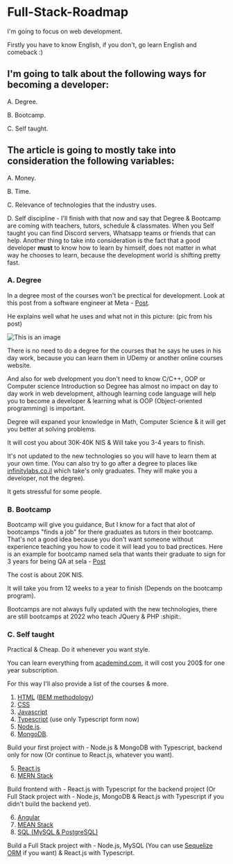 # Full-Stack-Roadmap

I'm going to focus on web development.

Firstly you have to know English, if you don't, go learn English and comeback :)

## I'm going to talk about the following ways for becoming a developer:

  A. Degree.
  
  B. Bootcamp.
  
  C. Self taught.
  
## The article is going to mostly take into consideration the following variables: 

  A. Money.
  
  B. Time.
  
  C. Relevance of technologies that the industry uses.
  
  D. Self discipline - I'll finish with that now and say that Degree & Bootcamp are coming with teachers, tutors, schedule & classmates. When you Self taught you can find Discord servers, Whatsapp teams or friends that can help. Another thing to take into consideration is the fact that a good developer **must** to know how to learn by himself, does not matter in what way he chooses to learn, because the development world is shifting pretty fast.

  
### A. Degree
In a degree most of the courses won't be prectical for development. Look at this post from a software engineer at Meta - [Post](https://www.linkedin.com/posts/avi-lewis_%D7%94%D7%90%D7%9D-%D7%AA%D7%95%D7%90%D7%A8-%D7%91%D7%9E%D7%93%D7%A2%D7%99-%D7%9E%D7%97%D7%A9%D7%91-%D7%91%D7%90%D7%9E%D7%AA-%D7%A8%D7%9C%D7%95%D7%95%D7%A0%D7%98%D7%99-%D7%9C%D7%A2%D7%91%D7%95%D7%93%D7%AA-%D7%94%D7%99%D7%95%D7%9D-activity-6873009869566418944-rrTy/).

He explains well what he uses and what not in this picture: (pic from his post)

![This is an image](https://media-exp1.licdn.com/dms/image/C5622AQEnnatJPxjd3A/feedshare-shrink_800/0/1638653246384?e=1655337600&v=beta&t=VHvkO_ehK9pYCEPQO26MUW0oRqQStMiNI5PEgf8pydo)

There is no need to do a degree for the courses that he says he uses in his day work, because you can learn them in UDemy or another online courses website.

And also for web dvelopment you don't need to know C/C++, OOP or Computer science Introduction so Degree has almost no impact on day to day work in web development, although learning code language will help you to become a developer & learning what is OOP (Object-oriented programming) is important.
  
Degree will expaned your knowledge in Math, Computer Science & it will get you better at solving problems.

It will cost you about 30K-40K NIS & Will take you 3-4 years to finish.

It's not updated to the new technologies so you will have to learn them at your own time. (You can also try to go after a degree to places like [infinitylabs.co.il](https://infinitylabs.co.il/%D7%9E%D7%A1%D7%9C%D7%95%D7%9C%D7%99-%D7%94%D7%9B%D7%A9%D7%A8%D7%94/) which take's only graduates. They will make you a developer, not the degree).

It gets stressful for some people.
  
### B. Bootcamp
Bootcamp will give you guidance, But I know for a fact that alot of bootcamps "finds a job" for there graduates as tutors in their bootcamp.
That's not a good idea because you don't want someone without experience teaching you how to code it will lead you to bad prectices. Here is an example for bootcamp named sela that wants their graduate to sign for 3 years for being QA at sela - [Post](https://www.linkedin.com/posts/ronozery_%D7%90%D7%9E%D7%9C%D7%A7-%D7%A2%D7%91%D7%93%D7%95%D7%AA-%D7%91%D7%94%D7%99%D7%99%D7%98%D7%A7-2022-%D7%94%D7%A4%D7%A2%D7%9D-%D7%94%D7%AA%D7%A0%D7%94%D7%9C%D7%95%D7%AA-activity-6932987051160084480-Vq2A?utm_source=linkedin_share&utm_medium=android_app)

The cost is about 20K NIS.

It will take you from 12 weeks to a year to finish (Depends on the bootcamp program).

Bootcamps are not always fully updated with the new technologies, there are still bootcamps at 2022 who teach JQuery & PHP :shipit:.

### C. Self taught
Practical & Cheap. Do it whenever you want style.

You can learn everything from [academind.com](academind.com), it will cost you 200$ for one year subscription.

For this way I'll also provide a list of the courses & more.

1. [HTML](https://www.youtube.com/watch?v=hu-q2zYwEYs&list=PL4cUxeGkcC9ivBf_eKCPIAYXWzLlPAm6G) ([BEM methodology](https://en.bem.info/methodology/))
2. [CSS](https://www.udemy.com/course/css-the-complete-guide-incl-flexbox-grid-sass/)
3. [Javascript](https://www.udemy.com/course/javascript-the-complete-guide-2020-beginner-advanced/)
4. [Typescript](https://www.udemy.com/course/understanding-typescript/) (use only Typescript form now)
5. [Node.js](https://www.udemy.com/course/nodejs-the-complete-guide/).
6. [MongoDB](https://www.udemy.com/course/mongodb-the-complete-developers-guide/).

Build your first project with - Node.js & MongoDB with Typescript, backend only for now (Or continue to React.js, whatever you want).

5. [React.js](https://www.udemy.com/course/react-the-complete-guide-incl-redux/)
6. [MERN Stack](https://www.udemy.com/course/react-nodejs-express-mongodb-the-mern-fullstack-guide/)

Build frontend with - React.js with Typescript for the backend project (Or Full Stack project with - Node.js, MongoDB & React.js with Typescript if you didn't build the backend yet).

6. [Angular](https://www.udemy.com/course/the-complete-guide-to-angular-2/)
7. [MEAN Stack](https://www.udemy.com/course/angular-2-and-nodejs-the-practical-guide/)
8. [SQL (MySQL & PostgreSQL)](https://www.udemy.com/course/sql-the-complete-developers-guide-mysql-postgresql/)

Build a Full Stack project with - Node.js, MySQL (You can use [Sequelize ORM](https://sequelize.org/) if you want) & React.js with Typescript.
